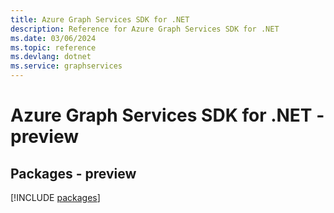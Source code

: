 ```yaml
---
title: Azure Graph Services SDK for .NET
description: Reference for Azure Graph Services SDK for .NET
ms.date: 03/06/2024
ms.topic: reference
ms.devlang: dotnet
ms.service: graphservices
---
```

# Azure Graph Services SDK for .NET - preview
## Packages - preview
[!INCLUDE [packages](graph-services-index.md)]